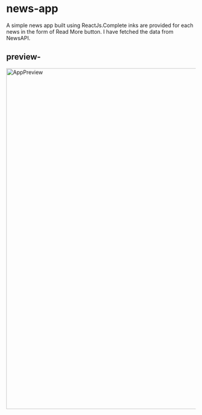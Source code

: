 # news-app

A simple news app built using ReactJs.Complete inks are provided for each news in the form of Read More button. I have fetched the data from NewsAPI.

## preview-

<img width="908" alt="AppPreview" src="https://github.com/ajt11101/news-app/assets/124139353/39330207-7596-4359-9a54-c616e19caae1">



